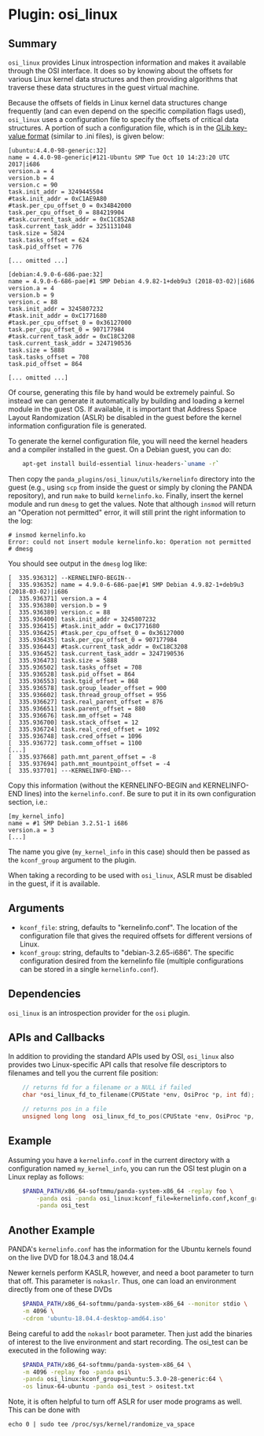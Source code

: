Plugin: osi_linux
===========

Summary
-------

`osi_linux` provides Linux introspection information and makes it available through the OSI interface. It does so by knowing about the offsets for various Linux kernel data structures and then providing algorithms that traverse these data structures in the guest virtual machine.

Because the offsets of fields in Linux kernel data structures change frequently (and can even depend on the specific compilation flags used), `osi_linux` uses a configuration file to specify the offsets of critical data structures. A portion of such a configuration file, which is in the [GLib key-value format](https://developer.gnome.org/glib/stable/glib-Key-value-file-parser.html) (similar to .ini files), is given below:

    [ubuntu:4.4.0-98-generic:32]
    name = 4.4.0-98-generic|#121-Ubuntu SMP Tue Oct 10 14:23:20 UTC 2017|i686
    version.a = 4
    version.b = 4
    version.c = 90
    task.init_addr = 3249445504
    #task.init_addr = 0xC1AE9A80
    #task.per_cpu_offset_0 = 0x34B42000
    task.per_cpu_offset_0 = 884219904
    #task.current_task_addr = 0xC1C852A8
    task.current_task_addr = 3251131048
    task.size = 5824
    task.tasks_offset = 624
    task.pid_offset = 776

    [... omitted ...]

    [debian:4.9.0-6-686-pae:32]
    name = 4.9.0-6-686-pae|#1 SMP Debian 4.9.82-1+deb9u3 (2018-03-02)|i686
    version.a = 4
    version.b = 9
    version.c = 88
    task.init_addr = 3245807232
    #task.init_addr = 0xC1771680
    #task.per_cpu_offset_0 = 0x36127000
    task.per_cpu_offset_0 = 907177984
    #task.current_task_addr = 0xC18C3208
    task.current_task_addr = 3247190536
    task.size = 5888
    task.tasks_offset = 708
    task.pid_offset = 864

    [... omitted ...]

Of course, generating this file by hand would be extremely painful. So instead we can generate it automatically by building and loading a kernel module in the guest OS.  If available, it is important that Address Space Layout Randomization (ASLR) be disabled in the guest before the kernel information configuration file is generated.

To generate the kernel configuration file, you will need the kernel headers and a compiler installed in the guest. On a Debian guest, you can do:

```sh
    apt-get install build-essential linux-headers-`uname -r`
```

Then copy the `panda_plugins/osi_linux/utils/kernelinfo` directory into the guest (e.g., using `scp` from inside the guest or simply by cloning the PANDA repository), and run `make` to build `kernelinfo.ko`. Finally, insert the kernel module and run `dmesg` to get the values. Note that although `insmod` will return an "Operation not permitted" error, it will still print the right information to the log:

    # insmod kernelinfo.ko
    Error: could not insert module kernelinfo.ko: Operation not permitted
    # dmesg

You should see output in the `dmesg` log like:

    [  335.936312] --KERNELINFO-BEGIN--
    [  335.936352] name = 4.9.0-6-686-pae|#1 SMP Debian 4.9.82-1+deb9u3 (2018-03-02)|i686
    [  335.936371] version.a = 4
    [  335.936380] version.b = 9
    [  335.936389] version.c = 88
    [  335.936400] task.init_addr = 3245807232
    [  335.936415] #task.init_addr = 0xC1771680
    [  335.936425] #task.per_cpu_offset_0 = 0x36127000
    [  335.936435] task.per_cpu_offset_0 = 907177984
    [  335.936443] #task.current_task_addr = 0xC18C3208
    [  335.936452] task.current_task_addr = 3247190536
    [  335.936473] task.size = 5888
    [  335.936502] task.tasks_offset = 708
    [  335.936528] task.pid_offset = 864
    [  335.936553] task.tgid_offset = 868
    [  335.936578] task.group_leader_offset = 900
    [  335.936602] task.thread_group_offset = 956
    [  335.936627] task.real_parent_offset = 876
    [  335.936651] task.parent_offset = 880
    [  335.936676] task.mm_offset = 748
    [  335.936700] task.stack_offset = 12
    [  335.936724] task.real_cred_offset = 1092
    [  335.936748] task.cred_offset = 1096
    [  335.936772] task.comm_offset = 1100
    [...]
    [  335.937668] path.mnt_parent_offset = -8
    [  335.937694] path.mnt_mountpoint_offset = -4
    [  335.937701] ---KERNELINFO-END---

Copy this information (without the KERNELINFO-BEGIN and KERNELINFO-END lines) into the `kernelinfo.conf`. Be sure to put it in its own configuration section, i.e.:

    [my_kernel_info]
    name = #1 SMP Debian 3.2.51-1 i686
    version.a = 3
    [...]

The name you give (`my_kernel_info` in this case) should then be passed as the `kconf_group` argument to the plugin.

When taking a recording to be used with `osi_linux`, ASLR must be disabled in the guest, if it is available.

Arguments
---------

* `kconf_file`: string, defaults to "kernelinfo.conf". The location of the configuration file that gives the required offsets for different versions of Linux.
* `kconf_group`: string, defaults to "debian-3.2.65-i686". The specific configuration desired from the kernelinfo file (multiple configurations can be stored in a single `kernelinfo.conf`).

Dependencies
------------

`osi_linux` is an introspection provider for the `osi` plugin.

APIs and Callbacks
------------------

In addition to providing the standard APIs used by OSI, `osi_linux` also provides two Linux-specific API calls that resolve file descriptors to filenames and tell you the current file position:

```C
    // returns fd for a filename or a NULL if failed
    char *osi_linux_fd_to_filename(CPUState *env, OsiProc *p, int fd);

    // returns pos in a file
    unsigned long long  osi_linux_fd_to_pos(CPUState *env, OsiProc *p, int fd);
```

Example
-------

Assuming you have a `kernelinfo.conf` in the current directory with a configuration named `my_kernel_info`, you can run the OSI test plugin on a Linux replay as follows:

```bash
    $PANDA_PATH/x86_64-softmmu/panda-system-x86_64 -replay foo \
        -panda osi -panda osi_linux:kconf_file=kernelinfo.conf,kconf_group=my_kernel_info \
        -panda osi_test
```
Another Example
-------

PANDA's `kernelinfo.conf` has the information for the Ubuntu kernels found on the live DVD for 18.04.3 and 18.04.4

Newer kernels perform KASLR, however, and need a boot parameter to turn that off. This parameter is `nokaslr`. Thus, one can load an environment directly from one of these DVDs
```bash
    $PANDA_PATH/x86_64-softmmu/panda-system-x86_64 --monitor stdio \
    -m 4096 \
    -cdrom 'ubuntu-18.04.4-desktop-amd64.iso'
```
Being careful to add the `nokaslr` boot parameter.  Then just add the binaries of interest to the live environment and start recording. The osi_test can be executed in the following way:

```bash
    $PANDA_PATH/x86_64-softmmu/panda-system-x86_64 \
    -m 4096 -replay foo -panda osi\
    -panda osi_linux:kconf_group=ubuntu:5.3.0-28-generic:64 \
    -os linux-64-ubuntu -panda osi_test > ositest.txt
```

Note, it is often helpful to turn off ASLR for user mode programs as well. This can be done with
```
echo 0 | sudo tee /proc/sys/kernel/randomize_va_space
```
